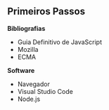 ## Primeiros Passos

**Bibliografias**

- Guia Definitivo de JavaScript
- Mozilla
- ECMA

**Software**

- Navegador
- Visual Studio Code
- Node.js